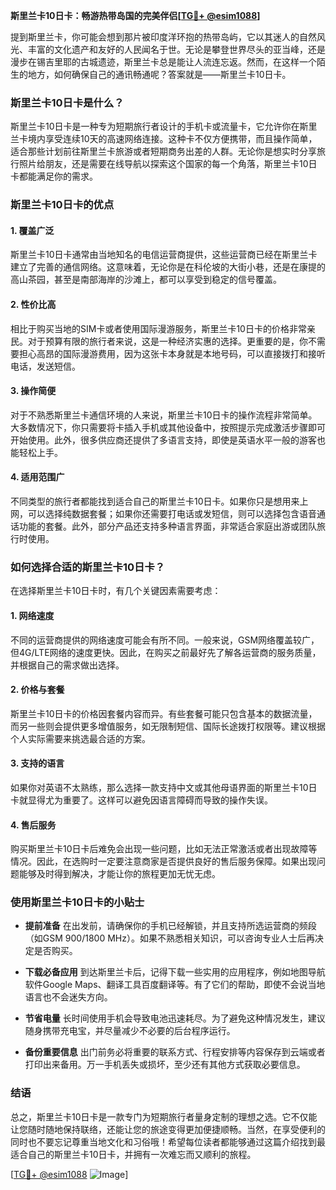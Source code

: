 **斯里兰卡10日卡：畅游热带岛国的完美伴侣[[TG💪+ @esim1088](https://t.me/s/esim1088)]**

提到斯里兰卡，你可能会想到那片被印度洋环抱的热带岛屿，它以其迷人的自然风光、丰富的文化遗产和友好的人民闻名于世。无论是攀登世界尽头的亚当峰，还是漫步在锡吉里耶的古城遗迹，斯里兰卡总是能让人流连忘返。然而，在这样一个陌生的地方，如何确保自己的通讯畅通呢？答案就是——斯里兰卡10日卡。

### 斯里兰卡10日卡是什么？

斯里兰卡10日卡是一种专为短期旅行者设计的手机卡或流量卡，它允许你在斯里兰卡境内享受连续10天的高速网络连接。这种卡不仅方便携带，而且操作简单，适合那些计划前往斯里兰卡旅游或者短期商务出差的人群。无论你是想实时分享旅行照片给朋友，还是需要在线导航以探索这个国家的每一个角落，斯里兰卡10日卡都能满足你的需求。

### 斯里兰卡10日卡的优点

#### 1. **覆盖广泛**
   斯里兰卡10日卡通常由当地知名的电信运营商提供，这些运营商已经在斯里兰卡建立了完善的通信网络。这意味着，无论你是在科伦坡的大街小巷，还是在康提的高山茶园，甚至是南部海岸的沙滩上，都可以享受到稳定的信号覆盖。

#### 2. **性价比高**
   相比于购买当地的SIM卡或者使用国际漫游服务，斯里兰卡10日卡的价格非常亲民。对于预算有限的旅行者来说，这是一种经济实惠的选择。更重要的是，你不需要担心高昂的国际漫游费用，因为这张卡本身就是本地号码，可以直接拨打和接听电话，发送短信。

#### 3. **操作简便**
   对于不熟悉斯里兰卡通信环境的人来说，斯里兰卡10日卡的操作流程非常简单。大多数情况下，你只需要将卡插入手机或其他设备中，按照提示完成激活步骤即可开始使用。此外，很多供应商还提供了多语言支持，即使是英语水平一般的游客也能轻松上手。

#### 4. **适用范围广**
   不同类型的旅行者都能找到适合自己的斯里兰卡10日卡。如果你只是想用来上网，可以选择纯数据套餐；如果你还需要打电话或发短信，则可以选择包含语音通话功能的套餐。此外，部分产品还支持多种语言界面，非常适合家庭出游或团队旅行时使用。

### 如何选择合适的斯里兰卡10日卡？

在选择斯里兰卡10日卡时，有几个关键因素需要考虑：

#### 1. **网络速度**
   不同的运营商提供的网络速度可能会有所不同。一般来说，GSM网络覆盖较广，但4G/LTE网络的速度更快。因此，在购买之前最好先了解各运营商的服务质量，并根据自己的需求做出选择。

#### 2. **价格与套餐**
   斯里兰卡10日卡的价格因套餐内容而异。有些套餐可能只包含基本的数据流量，而另一些则会提供更多增值服务，如无限制短信、国际长途拨打权限等。建议根据个人实际需要来挑选最合适的方案。

#### 3. **支持的语言**
   如果你对英语不太熟练，那么选择一款支持中文或其他母语界面的斯里兰卡10日卡就显得尤为重要了。这样可以避免因语言障碍而导致的操作失误。

#### 4. **售后服务**
   购买斯里兰卡10日卡后难免会出现一些问题，比如无法正常激活或者出现故障等情况。因此，在选购时一定要注意商家是否提供良好的售后服务保障。如果出现问题能够及时得到解决，才能让你的旅程更加无忧无虑。

### 使用斯里兰卡10日卡的小贴士

- **提前准备**
   在出发前，请确保你的手机已经解锁，并且支持所选运营商的频段（如GSM 900/1800 MHz）。如果不熟悉相关知识，可以咨询专业人士后再决定是否购买。
  
- **下载必备应用**
   到达斯里兰卡后，记得下载一些实用的应用程序，例如地图导航软件Google Maps、翻译工具百度翻译等。有了它们的帮助，即使不会说当地语言也不会迷失方向。

- **节省电量**
   长时间使用手机会导致电池迅速耗尽。为了避免这种情况发生，建议随身携带充电宝，并尽量减少不必要的后台程序运行。

- **备份重要信息**
   出门前务必将重要的联系方式、行程安排等内容保存到云端或者打印出来备用。万一手机丢失或损坏，至少还有其他方式获取必要信息。

### 结语

总之，斯里兰卡10日卡是一款专门为短期旅行者量身定制的理想之选。它不仅能让您随时随地保持联络，还能让您的旅途变得更加便捷顺畅。当然，在享受便利的同时也不要忘记尊重当地文化和习俗哦！希望每位读者都能够通过这篇介绍找到最适合自己的斯里兰卡10日卡，并拥有一次难忘而又顺利的旅程。

[[TG💪+ @esim1088](https://t.me/s/esim1088) ![Image](https://i.postimg.cc/4NQfJmqS/Snipaste-2025-05-13-00-14-12.png)]
